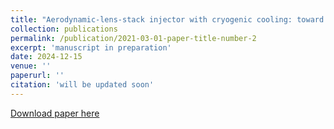 ```yaml
---
title: "Aerodynamic-lens-stack injector with cryogenic cooling: toward shock-frozen high-density beams of macromolecules"
collection: publications
permalink: /publication/2021-03-01-paper-title-number-2
excerpt: 'manuscript in preparation'
date: 2024-12-15
venue: ''
paperurl: ''
citation: 'will be updated soon'
---
```


[Download paper here]()
